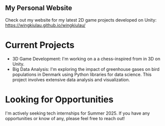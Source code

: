 ## My Personal Website 

Check out my website for my latest 2D game projects developed on Unity: https://wingkiulau.github.io/wingkiulau/ 

# Current Projects
- 3D Game Development: I'm working on a a chess-inspired from in 3D on Unity. 
- Big Data Analysis: I'm exploring the impact of greenhouse gases on bird populations in Denmark using Python libraries for data science. This project involves extensive data analysis and visualization.

# Looking for Opportunities
I'm actively seeking tech internships for Summer 2025. If you have any opportunities or know of any, please feel free to reach out!

<!--
**sws04212/sws04212** is a ✨ _special_ ✨ repository because its `README.md` (this file) appears on your GitHub profile.

Here are some ideas to get you started:

- 🔭 I’m currently working on ...
- 🌱 I’m currently learning ...
- 👯 I’m looking to collaborate on ...
- 🤔 I’m looking for help with ...
- 💬 Ask me about ...
- 📫 How to reach me: ...
- 😄 Pronouns: ...
- ⚡ Fun fact: ...
-->
